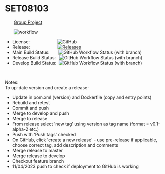 # SET08103  
&emsp;&emsp;<u>Group Project</u>  

&emsp;&emsp;![workflow](https://github.com/Benbhoy1888/SET08103/actions/workflows/main.yml/badge.svg?style=flat)  
* License:&emsp;&emsp;&emsp;&emsp;&emsp;&ensp;&nbsp;&nbsp; ![GitHub](https://img.shields.io/github/license/Benbhoy1888/SET08103?style=flat)  
* Release:&emsp;&emsp;&emsp;&emsp;&emsp;&ensp;&ensp; [![Releases](https://img.shields.io/github/release/Benbhoy1888/SET08103/all.svg?style=flat-square)](https://github.com/Benbhoy1888/SET08103/releases&style=flat)  
* Main Build Status:&emsp;&ensp;&nbsp; ![GitHub Workflow Status (with branch)](https://img.shields.io/github/actions/workflow/status/Benbhoy1888/SET08103/main.yml?branch=master&style=flat)  
* Release Build Status: &ensp;![GitHub Workflow Status (with branch)](https://img.shields.io/github/actions/workflow/status/Benbhoy1888/SET08103/main.yml?branch=release&style=flat)   
* Develop Build Status: &nbsp;![GitHub Workflow Status (with branch)](https://img.shields.io/github/actions/workflow/status/Benbhoy1888/SET08103/main.yml?branch=develop&style=flat)  
<br>

Notes:  
To up-date version and create a release-
* Update in pom.xml (version) and Dockerfile (copy and entry points)
* Rebuild and retest
* Commit and push
* Merge to develop and push
* Merge to release
* From release select 'new tag' using version as tag name (format = v0.1-alpha-2 etc.)
* Push with 'Push tags' checked
* On GitHub, click 'create a new release' - use pre-release if applicable, choose correct tag, add description and comments
* Merge release to master
* Merge release to develop
* Checkout feature branch  
* 11/04/2023 push to check if deployment to GitHub is working 